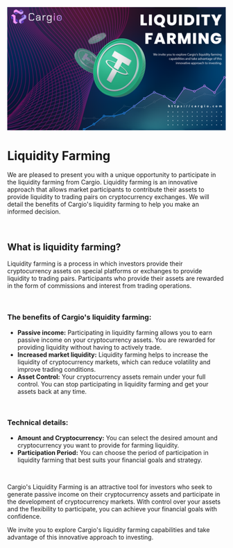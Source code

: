 <img src="https://github.com/cargiocom/announcement9/blob/aef611d9fe8173f0360340948fa36a72020eac1c/img/banner.png" alt="banner"/>
<br>
<h1>Liquidity Farming</h1>
<p>We are pleased to present you with a unique opportunity to participate in the liquidity farming from Cargio. Liquidity farming is an innovative approach that allows market participants to contribute their assets to provide liquidity to trading pairs on cryptocurrency exchanges. We will detail the benefits of Cargio's liquidity farming to help you make an informed decision.</p>
<br>
<h2>What is liquidity farming?</h2>
<p>Liquidity farming is a process in which investors provide their cryptocurrency assets on special platforms or exchanges to provide liquidity to trading pairs. Participants who provide their assets are rewarded in the form of commissions and interest from trading operations.</p>
<br>
<h3>The benefits of Cargio's liquidity farming:</h3>
<ul>
  <li>
    <b>Passive income:</b> Participating in liquidity farming allows you to earn passive income on your cryptocurrency assets. You are rewarded for providing liquidity without having          to actively trade.
  </li>
  <li>
    <b>Increased market liquidity:</b> Liquidity farming helps to increase the liquidity of cryptocurrency markets, which can reduce volatility and improve trading conditions.
  </li>
  <li>
    <b>Asset Control:</b> Your cryptocurrency assets remain under your full control. You can stop participating in liquidity farming and get your assets back at any time.
  </li>
</ul>
<br>
<h3>Technical details:</h3>
<ul>
  <li>
    <b>Amount and Cryptocurrency:</b> You can select the desired amount and cryptocurrency you want to provide for farming liquidity.
  </li>
  <li>
    <b>Participation Period:</b> You can choose the period of participation in liquidity farming that best suits your financial goals and strategy.
  </li>
</ul>
<br>
<p>Cargio's Liquidity Farming is an attractive tool for investors who seek to generate passive income on their cryptocurrency assets and participate in the development of cryptocurrency markets. With control over your assets and the flexibility to participate, you can achieve your financial goals with confidence.</p>
<p>We invite you to explore Cargio's liquidity farming capabilities and take advantage of this innovative approach to investing.</p>
